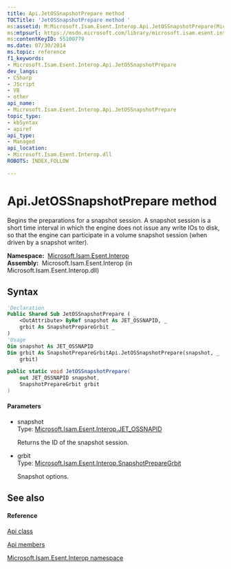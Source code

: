 ```yaml
---
title: Api.JetOSSnapshotPrepare method 
TOCTitle: 'JetOSSnapshotPrepare method '
ms:assetid: M:Microsoft.Isam.Esent.Interop.Api.JetOSSnapshotPrepare(Microsoft.Isam.Esent.Interop.JET_OSSNAPID@,Microsoft.Isam.Esent.Interop.SnapshotPrepareGrbit)
ms:mtpsurl: https://msdn.microsoft.com/library/microsoft.isam.esent.interop.api.jetossnapshotprepare(v=EXCHG.10)
ms:contentKeyID: 55100779
ms.date: 07/30/2014
ms.topic: reference
f1_keywords:
- Microsoft.Isam.Esent.Interop.Api.JetOSSnapshotPrepare
dev_langs:
- CSharp
- JScript
- VB
- other
api_name: 
- Microsoft.Isam.Esent.Interop.Api.JetOSSnapshotPrepare
topic_type: 
- kbSyntax
- apiref
api_type: 
- Managed
api_location: 
- Microsoft.Isam.Esent.Interop.dll
ROBOTS: INDEX,FOLLOW

---
```


# Api.JetOSSnapshotPrepare method

Begins the preparations for a snapshot session. A snapshot session is a short time interval in which the engine does not issue any write IOs to disk, so that the engine can participate in a volume snapshot session (when driven by a snapshot writer).

**Namespace:**  [Microsoft.Isam.Esent.Interop](./microsoft.isam.esent.interop-namespace.md)  
**Assembly:**  Microsoft.Isam.Esent.Interop (in Microsoft.Isam.Esent.Interop.dll)

## Syntax

``` vb
'Declaration
Public Shared Sub JetOSSnapshotPrepare ( _
    <OutAttribute> ByRef snapshot As JET_OSSNAPID, _
    grbit As SnapshotPrepareGrbit _
)
'Usage
Dim snapshot As JET_OSSNAPID
Dim grbit As SnapshotPrepareGrbitApi.JetOSSnapshotPrepare(snapshot, _
    grbit)
```

``` csharp
public static void JetOSSnapshotPrepare(
    out JET_OSSNAPID snapshot,
    SnapshotPrepareGrbit grbit
)
```

#### Parameters

  - snapshot  
    Type: [Microsoft.Isam.Esent.Interop.JET_OSSNAPID](./jet-ossnapid-structure.md)  
    
    Returns the ID of the snapshot session.

<!-- end list -->

  - grbit  
    Type: [Microsoft.Isam.Esent.Interop.SnapshotPrepareGrbit](./snapshotpreparegrbit-enumeration.md)  
    
    Snapshot options.

## See also

#### Reference

[Api class](./api-class.md)

[Api members](./api-members.md)

[Microsoft.Isam.Esent.Interop namespace](./microsoft.isam.esent.interop-namespace.md)